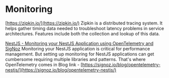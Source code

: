 []()
# Monitoring
[https://zipkin.io/](https://zipkin.io/)
Zipkin is a distributed tracing system. It helps gather timing data needed to troubleshoot latency problems in service architectures. Features include both the collection and lookup of this data.

[NestJS - Monitoring your NestJS Application using OpenTelemetry and SigNoz](https://youtu.be/tpNDrJAjcto)
Monitoring your NestJS application is critical for performance management. But setting up monitoring for NestJS applications can get cumbersome requiring multiple libraries and patterns. That's where OpenTelemetry comes in
Blog link - [https://signoz.io/blog/opentelemetry-nestjs/](https://signoz.io/blog/opentelemetry-nestjs/)
